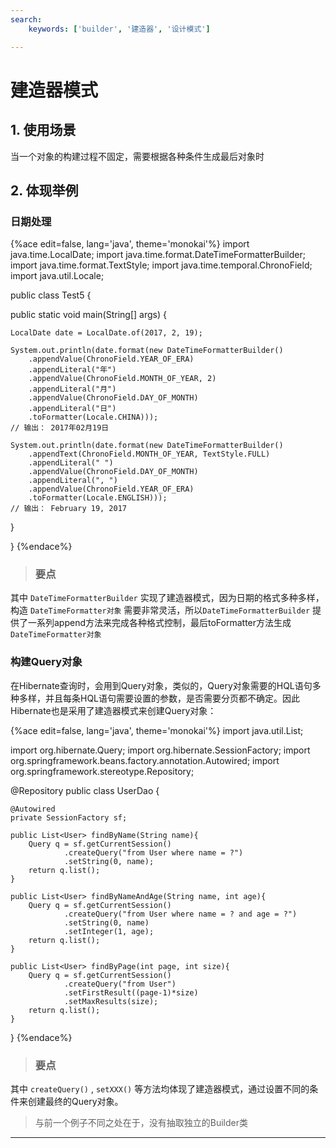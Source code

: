 ```yaml
---
search:
    keywords: ['builder', '建造器', '设计模式']

---
```



# 建造器模式

## 1. 使用场景
当一个对象的构建过程不固定，需要根据各种条件生成最后对象时


## 2. 体现举例

### 日期处理

{%ace edit=false, lang='java', theme='monokai'%}
import java.time.LocalDate;
import java.time.format.DateTimeFormatterBuilder;
import java.time.format.TextStyle;
import java.time.temporal.ChronoField;
import java.util.Locale;

public class Test5 {
  
  public static void main(String[] args) {
    
    LocalDate date = LocalDate.of(2017, 2, 19);
    
    System.out.println(date.format(new DateTimeFormatterBuilder()
        .appendValue(ChronoField.YEAR_OF_ERA)
        .appendLiteral("年")
        .appendValue(ChronoField.MONTH_OF_YEAR, 2)
        .appendLiteral("月")
        .appendValue(ChronoField.DAY_OF_MONTH)
        .appendLiteral("日")
        .toFormatter(Locale.CHINA)));
    // 输出： 2017年02月19日
    
    System.out.println(date.format(new DateTimeFormatterBuilder()
        .appendText(ChronoField.MONTH_OF_YEAR, TextStyle.FULL)
        .appendLiteral(" ")
        .appendValue(ChronoField.DAY_OF_MONTH)
        .appendLiteral(", ")
        .appendValue(ChronoField.YEAR_OF_ERA)
        .toFormatter(Locale.ENGLISH)));
    // 输出： February 19, 2017
  }

}
{%endace%}

> ### 要点
其中 `DateTimeFormatterBuilder` 实现了建造器模式，因为日期的格式多种多样，构造 `DateTimeFormatter对象` 需要非常灵活，所以`DateTimeFormatterBuilder` 提供了一系列append方法来完成各种格式控制，最后toFormatter方法生成 `DateTimeFormatter对象` 

### 构建Query对象
在Hibernate查询时，会用到Query对象，类似的，Query对象需要的HQL语句多种多样，并且每条HQL语句需要设置的参数，是否需要分页都不确定。因此Hibernate也是采用了建造器模式来创建Query对象：

{%ace edit=false, lang='java', theme='monokai'%}
import java.util.List;

import org.hibernate.Query;
import org.hibernate.SessionFactory;
import org.springframework.beans.factory.annotation.Autowired;
import org.springframework.stereotype.Repository;

@Repository
public class UserDao {
	
	@Autowired
	private SessionFactory sf;
	
	public List<User> findByName(String name){
		Query q = sf.getCurrentSession()
				.createQuery("from User where name = ?")
				.setString(0, name);
		return q.list();
	}

	public List<User> findByNameAndAge(String name, int age){
		Query q = sf.getCurrentSession()
				.createQuery("from User where name = ? and age = ?")
				.setString(0, name)
				.setInteger(1, age);
		return q.list();
	}
	
	public List<User> findByPage(int page, int size){
		Query q = sf.getCurrentSession()
				.createQuery("from User")
				.setFirstResult((page-1)*size)
				.setMaxResults(size);
		return q.list();
	}
}
{%endace%}

> ### 要点
其中 `createQuery()` , `setXXX()` 等方法均体现了建造器模式，通过设置不同的条件来创建最终的Query对象。

> 与前一个例子不同之处在于，没有抽取独立的Builder类

---


